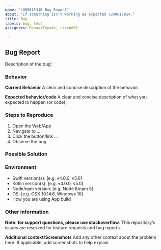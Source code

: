 ```yaml
---
name: "\U0001F41B Bug Report"
about: "If something isn't working as expected \U0001F914."
title: Bug
labels: bug, test
assignees: ManasiTayade, rtrend96

---
```


## Bug Report

Description of the bug!

### Behavior

**Current Behavior**
A clear and concise description of the behavior.

**Expected behavior/code**
A clear and concise description of what you expected to happen (or code).

### Steps to Reproduce

1. Open the Web/App
2. Navigate to ...
3. Click the button/link ...
4. Observe the bug

### Possible Solution

<!--- Only if you have suggestions on a fix for the bug -->

### Environment

- Swift version(s): [e.g. v4.0.0, v5.0]
- Kotlin version(s): [e.g. v4.0.0, v5.0]
- Node/npm version: [e.g. Node 8/npm 5]
- OS: [e.g. OSX 10.14.6, Windows 10]
- How you are using App build

### Other information

**Note: for support questions, please use stackoverflow**. This repository's issues are reserved for feature requests and bug reports.

**Additional context/Screenshots**
Add any other context about the problem here. If applicable, add screenshots to help explain.
